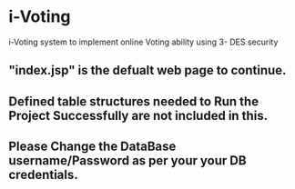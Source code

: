 # i-Voting
i-Voting system to implement online Voting ability using 3- DES security

## "index.jsp" is the defualt web page to continue.
## Defined table structures needed to Run the Project Successfully are not included in this.
## Please Change the DataBase username/Password as per your your DB credentials.
